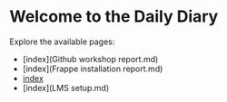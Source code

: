 # Welcome to the Daily Diary

Explore the available pages:


- [index](Github workshop report.md)
- [index](Frappe installation report.md)
- [index](LMS.md)
- [index](LMS setup.md)



